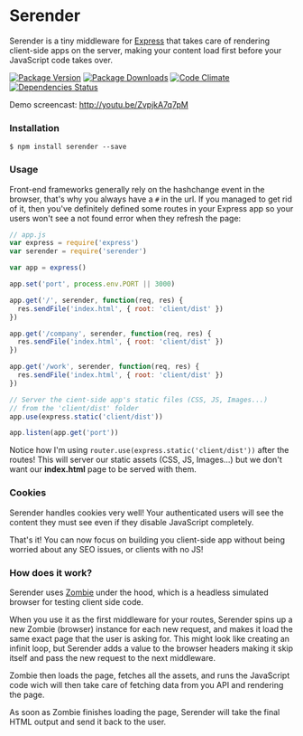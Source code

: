 Serender
========

Serender is a tiny middleware for [Express](http://expressjs.com/) that takes care of rendering client-side apps on the server, making your content load first before your JavaScript code takes over.

[![Package Version](https://img.shields.io/npm/v/serender.svg?style=flat-square)](https://www.npmjs.com/package/serender)
[![Package Downloads](https://img.shields.io/npm/dt/serender.svg?style=flat-square)](https://www.npmjs.com/package/serender)
[![Code Climate](https://img.shields.io/codeclimate/github/YoussefKababe/serender.svg?style=flat-square)](https://codeclimate.com/github/YoussefKababe/serender)
[![Dependencies Status](https://img.shields.io/david/youssefkababe/serender.svg?style=flat-square)](https://david-dm.org/youssefkababe/serender)

Demo screencast: http://youtu.be/ZvpjkA7q7pM

### Installation

```
$ npm install serender --save
```

### Usage

Front-end frameworks generally rely on the hashchange event in the browser, that's why you always have a ```#``` in the url. If you managed to get rid of it, then you've definitely defined some routes in your Express app so your users won't see a not found error when they refresh the page:

```javascript
// app.js
var express = require('express')
var serender = require('serender')

var app = express()

app.set('port', process.env.PORT || 3000)

app.get('/', serender, function(req, res) {
  res.sendFile('index.html', { root: 'client/dist' })
})

app.get('/company', serender, function(req, res) {
  res.sendFile('index.html', { root: 'client/dist' })
})

app.get('/work', serender, function(req, res) {
  res.sendFile('index.html', { root: 'client/dist' })
})

// Server the cient-side app's static files (CSS, JS, Images...)
// from the 'client/dist' folder
app.use(express.static('client/dist'))

app.listen(app.get('port'))
```

Notice how I'm using ```router.use(express.static('client/dist'))``` after the routes! This will server our static assets (CSS, JS, Images...) but we don't want our **index.html** page to be served with them.

### Cookies

Serender handles cookies very well! Your authenticated users will see the content they must see even if they disable JavaScript completely.

That's it! You can now focus on building you client-side app without being worried about any SEO issues, or clients with no JS!

### How does it work?

Serender uses [Zombie](http://zombie.js.org/) under the hood, which is a headless simulated browser for testing client side code.

When you use it as the first middleware for your routes, Serender spins up a new Zombie (browser) instance for each new request, and makes it load the same exact page that the user is asking for. This might look like creating an infinit loop, but Serender adds a value to the browser headers making it skip itself and pass the new request to the next middleware.

Zombie then loads the page, fetches all the assets, and runs the JavaScript code wich will then take care of fetching data from you API and rendering the page.

As soon as Zombie finishes loading the page, Serender will take the final HTML output and send it back to the user.
